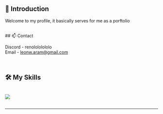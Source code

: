 ## 👋 Introduction

Welcome to my profile, it basically serves for me as a porftolio

<br>
## 📫 Contact

Discord - renolololololo <br>
Email - leonw.aram@gmail.com

<br>
<h2>🛠 My Skills</h2>
<br/>
<div>
    <img src="https://skillicons.dev/icons?i=lua,js,html,css,cpp,blender,git,mysql"/>
</div>

<br/>
<hr/>
